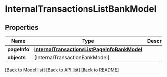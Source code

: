 # InternalTransactionsListBankModel

## Properties
Name | Type | Description | Notes
------------ | ------------- | ------------- | -------------
**pageInfo** | [**InternalTransactionsListPageInfoBankModel**](InternalTransactionsListPageInfoBankModel.md) |  | [optional] 
**objects** | [InternalTransactionBankModel] |  | [optional] 

[[Back to Model list]](../README.md#documentation-for-models) [[Back to API list]](../README.md#documentation-for-api-endpoints) [[Back to README]](../README.md)


